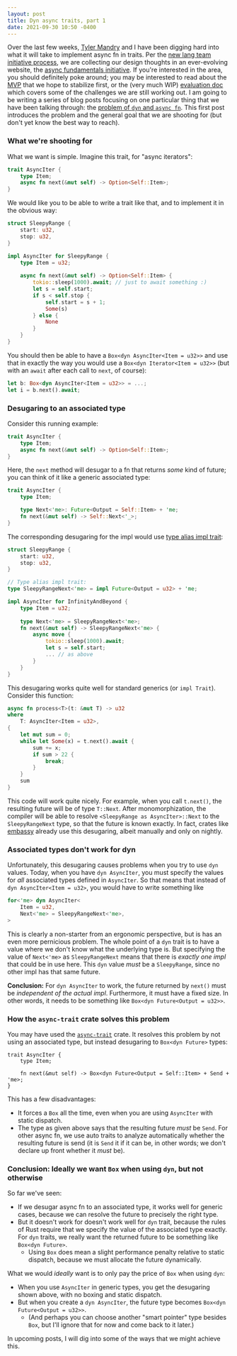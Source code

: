 ```yaml
---
layout: post
title: Dyn async traits, part 1
date: 2021-09-30 10:50 -0400
---
```

Over the last few weeks, [Tyler Mandry] and I have been digging hard into what it will take to implement async fn in traits. Per the [new lang team initiative process](https://lang-team.rust-lang.org/initiatives.html), we are collecting our design thoughts in an ever-evolving website, the [async fundamentals initiative](https://rust-lang.github.io/async-fundamentals-initiative/). If you're interested in the area, you should definitely poke around; you may be interested to read about the [MVP](https://rust-lang.github.io/async-fundamentals-initiative/roadmap/mvp.html) that we hope to stabilize first, or the (very much WIP) [evaluation doc](https://rust-lang.github.io/async-fundamentals-initiative/evaluation.html) which covers some of the challenges we are still working out. I am going to be writing a series of blog posts focusing on one particular thing that we have been talking through: the [problem of `dyn` and `async fn`](https://rust-lang.github.io/async-fundamentals-initiative/evaluation/challenges/dyn_traits.html). This first post introduces the problem and the general goal that we are shooting for (but don't yet know the best way to reach).

[Tyler Mandry]: https://github.com/tmandry/

### What we're shooting for

What we want is simple. Imagine this trait, for "async iterators":

```rust
trait AsyncIter {
    type Item;
    async fn next(&mut self) -> Option<Self::Item>;
}
```

We would like you to be able to write a trait like that, and to implement it in the obvious way:

```rust
struct SleepyRange {
    start: u32,
    stop: u32,
}

impl AsyncIter for SleepyRange {
    type Item = u32;
    
    async fn next(&mut self) -> Option<Self::Item> {
        tokio::sleep(1000).await; // just to await something :)
        let s = self.start;
        if s < self.stop {
            self.start = s + 1;
            Some(s)
        } else {
            None
        }
    }
}
```

You should then be able to have a `Box<dyn AsyncIter<Item = u32>>` and use that in exactly the way you would use a `Box<dyn Iterator<Item = u32>>` (but with an `await` after each call to `next`, of course):

```rust
let b: Box<dyn AsyncIter<Item = u32>> = ...;
let i = b.next().await;
```

### Desugaring to an associated type

Consider this running example:

```rust
trait AsyncIter {
    type Item;
    async fn next(&mut self) -> Option<Self::Item>;
}
```

Here, the `next` method will desugar to a fn that returns *some* kind of future; you can think of it like a generic associated type:

```rust
trait AsyncIter {
    type Item;

    type Next<'me>: Future<Output = Self::Item> + 'me;
    fn next(&mut self) -> Self::Next<'_>;
}
```

The corresponding desugaring for the impl would use [type alias impl trait][tait]:


[tait]: https://rust-lang.github.io/impl-trait-initiative/

```rust
struct SleepyRange {
    start: u32,
    stop: u32,
}

// Type alias impl trait:
type SleepyRangeNext<'me> = impl Future<Output = u32> + 'me;

impl AsyncIter for InfinityAndBeyond {
    type Item = u32;
    
    type Next<'me> = SleepyRangeNext<'me>;
    fn next(&mut self) -> SleepyRangeNext<'me> {
        async move {
            tokio::sleep(1000).await;
            let s = self.start;
            ... // as above
        }
    }
}
```

This desugaring works quite well for standard generics (or `impl Trait`). Consider this function:

```rust
async fn process<T>(t: &mut T) -> u32
where
    T: AsyncIter<Item = u32>,
{
    let mut sum = 0;
    while let Some(x) = t.next().await {
        sum += x;
        if sum > 22 {
            break;
        }
    }
    sum
}
```

This code will work quite nicely. For example, when you call `t.next()`, the resulting future will be of type `T::Next`. After monomorphization, the compiler will be able to resolve `<SleepyRange as AsyncIter>::Next` to the `SleepyRangeNext` type, so that the future is known exactly. In fact, crates like [embassy](https://github.com/akiles/embassy) already use this desugaring, albeit manually and only on nightly.

### Associated types don't work for dyn

Unfortunately, this desugaring causes problems when you try to use `dyn` values. Today, when you have `dyn AsyncIter`, you must specify the values for *all* associated types defined in `AsyncIter`. So that means that instead of `dyn AsyncIter<Item = u32>`, you would have to write something like

```rust
for<'me> dyn AsyncIter<
    Item = u32, 
    Next<'me> = SleepyRangeNext<'me>,
>
```

This is clearly a non-starter from an ergonomic perspective, but is has an even more pernicious problem. The whole point of a `dyn` trait is to have a value where we don't know what the underlying type is. But specifying the value of `Next<'me>` as `SleepyRangeNext` means that there is *exactly one impl* that could be in use here. This `dyn` value *must* be a `SleepyRange`, since no other impl has that same future. 

**Conclusion:** For `dyn AsyncIter` to work, the future returned by `next()` must be *independent of the actual impl*. Furthermore, it must have a fixed size. In other words, it needs to be something like `Box<dyn Future<Output = u32>>`.

### How the `async-trait` crate solves this problem

You may have used the [`async-trait`] crate. It resolves this problem by not using an associated type, but instead desugaring to `Box<dyn Future>` types:

[`async-trait`]: https://crates.io/crates/async-trait

```rust=
trait AsyncIter {
    type Item;

    fn next(&mut self) -> Box<dyn Future<Output = Self::Item> + Send + 'me>;
}
```

This has a few disadvantages:

* It forces a `Box` all the time, even when you are using `AsyncIter` with static dispatch.
* The type as given above says that the resulting future *must* be `Send`. For other async fn, we use auto traits to analyze automatically whether the resulting future is send (it is `Send` it if it can be, in other words; we don't declare up front whether it *must* be).

### Conclusion: Ideally we want `Box` when using `dyn`, but not otherwise

So far we've seen:

* If we desugar async fn to an associated type, it works well for generic cases, because we can resolve the future to precisely the right type.
* But it doesn't work for doesn't work well for `dyn` trait, because the rules of Rust require that we specify the value of the associated type exactly. For `dyn` traits, we really want the returned future to be something like `Box<dyn Future>`.
    * Using `Box` does mean a slight performance penalty relative to static dispatch, because we must allocate the future dynamically.

What we would *ideally* want is to only pay the price of `Box` when using `dyn`:

* When you use `AsyncIter` in generic types, you get the desugaring shown above, with no boxing and static dispatch.
* But when you create a `dyn AsyncIter`, the future type becomes `Box<dyn Future<Output = u32>>`.
    * (And perhaps you can choose another "smart pointer" type besides `Box`, but I'll ignore that for now and come back to it later.)

In upcoming posts, I will dig into some of the ways that we might achieve this.
